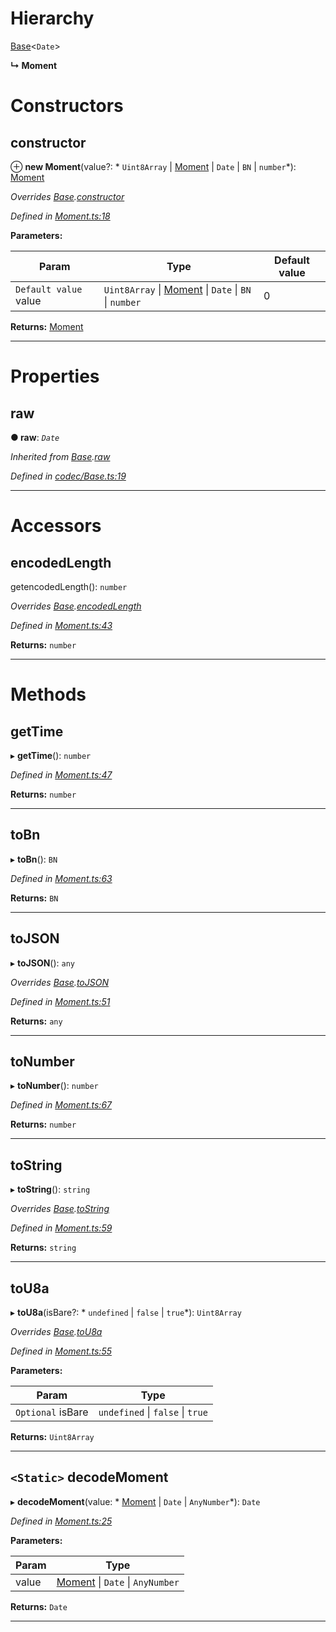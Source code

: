 

# Hierarchy

 [Base](_codec_base_.base.md)<`Date`>

**↳ Moment**

# Constructors

<a id="constructor"></a>

##  constructor

⊕ **new Moment**(value?: * `Uint8Array` &#124; [Moment](_moment_.moment.md) &#124; `Date` &#124; `BN` &#124; `number`*): [Moment](_moment_.moment.md)

*Overrides [Base](_codec_base_.base.md).[constructor](_codec_base_.base.md#constructor)*

*Defined in [Moment.ts:18](https://github.com/polkadot-js/api/blob/16bb9bb/packages/types/src/Moment.ts#L18)*

**Parameters:**

| Param | Type | Default value |
| ------ | ------ | ------ |
| `Default value` value |  `Uint8Array` &#124; [Moment](_moment_.moment.md) &#124; `Date` &#124; `BN` &#124; `number`| 0 |

**Returns:** [Moment](_moment_.moment.md)

___

# Properties

<a id="raw"></a>

##  raw

**● raw**: *`Date`*

*Inherited from [Base](_codec_base_.base.md).[raw](_codec_base_.base.md#raw)*

*Defined in [codec/Base.ts:19](https://github.com/polkadot-js/api/blob/16bb9bb/packages/types/src/codec/Base.ts#L19)*

___

# Accessors

<a id="encodedlength"></a>

##  encodedLength

getencodedLength(): `number`

*Overrides [Base](_codec_base_.base.md).[encodedLength](_codec_base_.base.md#encodedlength)*

*Defined in [Moment.ts:43](https://github.com/polkadot-js/api/blob/16bb9bb/packages/types/src/Moment.ts#L43)*

**Returns:** `number`

___

# Methods

<a id="gettime"></a>

##  getTime

▸ **getTime**(): `number`

*Defined in [Moment.ts:47](https://github.com/polkadot-js/api/blob/16bb9bb/packages/types/src/Moment.ts#L47)*

**Returns:** `number`

___
<a id="tobn"></a>

##  toBn

▸ **toBn**(): `BN`

*Defined in [Moment.ts:63](https://github.com/polkadot-js/api/blob/16bb9bb/packages/types/src/Moment.ts#L63)*

**Returns:** `BN`

___
<a id="tojson"></a>

##  toJSON

▸ **toJSON**(): `any`

*Overrides [Base](_codec_base_.base.md).[toJSON](_codec_base_.base.md#tojson)*

*Defined in [Moment.ts:51](https://github.com/polkadot-js/api/blob/16bb9bb/packages/types/src/Moment.ts#L51)*

**Returns:** `any`

___
<a id="tonumber"></a>

##  toNumber

▸ **toNumber**(): `number`

*Defined in [Moment.ts:67](https://github.com/polkadot-js/api/blob/16bb9bb/packages/types/src/Moment.ts#L67)*

**Returns:** `number`

___
<a id="tostring"></a>

##  toString

▸ **toString**(): `string`

*Overrides [Base](_codec_base_.base.md).[toString](_codec_base_.base.md#tostring)*

*Defined in [Moment.ts:59](https://github.com/polkadot-js/api/blob/16bb9bb/packages/types/src/Moment.ts#L59)*

**Returns:** `string`

___
<a id="tou8a"></a>

##  toU8a

▸ **toU8a**(isBare?: * `undefined` &#124; `false` &#124; `true`*): `Uint8Array`

*Overrides [Base](_codec_base_.base.md).[toU8a](_codec_base_.base.md#tou8a)*

*Defined in [Moment.ts:55](https://github.com/polkadot-js/api/blob/16bb9bb/packages/types/src/Moment.ts#L55)*

**Parameters:**

| Param | Type |
| ------ | ------ |
| `Optional` isBare |  `undefined` &#124; `false` &#124; `true`|

**Returns:** `Uint8Array`

___
<a id="decodemoment"></a>

## `<Static>` decodeMoment

▸ **decodeMoment**(value: * [Moment](_moment_.moment.md) &#124; `Date` &#124; `AnyNumber`*): `Date`

*Defined in [Moment.ts:25](https://github.com/polkadot-js/api/blob/16bb9bb/packages/types/src/Moment.ts#L25)*

**Parameters:**

| Param | Type |
| ------ | ------ |
| value |  [Moment](_moment_.moment.md) &#124; `Date` &#124; `AnyNumber`|

**Returns:** `Date`

___


